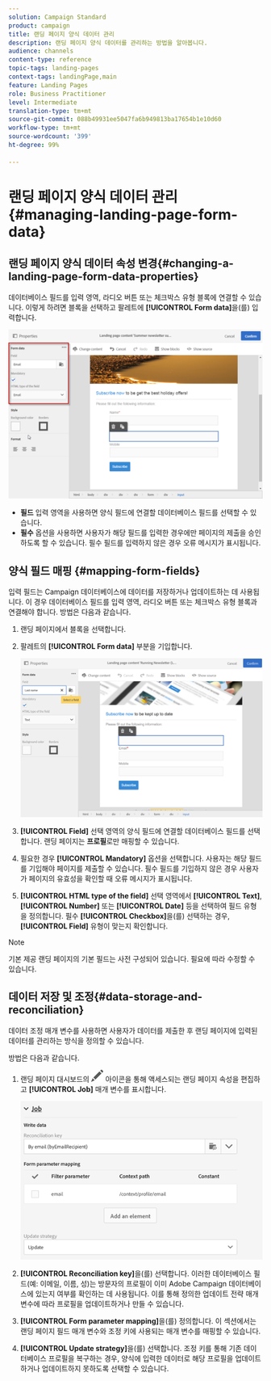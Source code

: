 ```yaml
---
solution: Campaign Standard
product: campaign
title: 랜딩 페이지 양식 데이터 관리
description: 랜딩 페이지 양식 데이터를 관리하는 방법을 알아봅니다.
audience: channels
content-type: reference
topic-tags: landing-pages
context-tags: landingPage,main
feature: Landing Pages
role: Business Practitioner
level: Intermediate
translation-type: tm+mt
source-git-commit: 088b49931ee5047fa6b949813ba17654b1e10d60
workflow-type: tm+mt
source-wordcount: '399'
ht-degree: 99%

---
```



# 랜딩 페이지 양식 데이터 관리{#managing-landing-page-form-data}

## 랜딩 페이지 양식 데이터 속성 변경{#changing-a-landing-page-form-data-properties}

데이터베이스 필드를 입력 영역, 라디오 버튼 또는 체크박스 유형 블록에 연결할 수 있습니다. 이렇게 하려면 블록을 선택하고 팔레트에 **[!UICONTROL Form data]**&#x200B;을(를) 입력합니다.

![](assets/delivery_content_9.png)

* **필드** 입력 영역을 사용하면 양식 필드에 연결할 데이터베이스 필드를 선택할 수 있습니다.
* **필수** 옵션을 사용하면 사용자가 해당 필드를 입력한 경우에만 페이지의 제출을 승인하도록 할 수 있습니다. 필수 필드를 입력하지 않은 경우 오류 메시지가 표시됩니다.

## 양식 필드 매핑 {#mapping-form-fields}

입력 필드는 Campaign 데이터베이스에 데이터를 저장하거나 업데이트하는 데 사용됩니다. 이 경우 데이터베이스 필드를 입력 영역, 라디오 버튼 또는 체크박스 유형 블록과 연결해야 합니다. 방법은 다음과 같습니다.

1. 랜딩 페이지에서 블록을 선택합니다.
1. 팔레트의 **[!UICONTROL Form data]** 부분을 기입합니다.

   ![](assets/editing_lp_content_4.png)

1. **[!UICONTROL Field]** 선택 영역의 양식 필드에 연결할 데이터베이스 필드를 선택합니다. 랜딩 페이지는 **프로필**&#x200B;로만 매핑할 수 있습니다.

1. 필요한 경우 **[!UICONTROL Mandatory]** 옵션을 선택합니다. 사용자는 해당 필드를 기입해야 페이지를 제출할 수 있습니다. 필수 필드를 기입하지 않은 경우 사용자가 페이지의 유효성을 확인할 때 오류 메시지가 표시됩니다.

1. **[!UICONTROL HTML type of the field]** 선택 영역에서 **[!UICONTROL Text]**, **[!UICONTROL Number]** 또는 **[!UICONTROL Date]** 등을 선택하여 필드 유형을 정의합니다.
필수 **[!UICONTROL Checkbox]**&#x200B;을(를) 선택하는 경우, **[!UICONTROL Field]** 유형이 맞는지 확인합니다.

>[!NOTE]
>
>기본 제공 랜딩 페이지의 기본 필드는 사전 구성되어 있습니다. 필요에 따라 수정할 수 있습니다.

## 데이터 저장 및 조정{#data-storage-and-reconciliation}

데이터 조정 매개 변수를 사용하면 사용자가 데이터를 제출한 후 랜딩 페이지에 입력된 데이터를 관리하는 방식을 정의할 수 있습니다.

방법은 다음과 같습니다.

1. 랜딩 페이지 대시보드의 ![](assets/edit_darkgrey-24px.png) 아이콘을 통해 액세스되는 랜딩 페이지 속성을 편집하고 **[!UICONTROL Job]** 매개 변수를 표시합니다.

   ![](assets/lp_parameters_4.png)

1. **[!UICONTROL Reconciliation key]**&#x200B;을(를) 선택합니다. 이러한 데이터베이스 필드(예: 이메일, 이름, 성)는 방문자의 프로필이 이미 Adobe Campaign 데이터베이스에 있는지 여부를 확인하는 데 사용됩니다. 이를 통해 정의한 업데이트 전략 매개 변수에 따라 프로필을 업데이트하거나 만들 수 있습니다.
1. **[!UICONTROL Form parameter mapping]**&#x200B;을(를) 정의합니다. 이 섹션에서는 랜딩 페이지 필드 매개 변수와 조정 키에 사용되는 매개 변수를 매핑할 수 있습니다.
1. **[!UICONTROL Update strategy]**&#x200B;을(를) 선택합니다. 조정 키를 통해 기존 데이터베이스 프로필을 복구하는 경우, 양식에 입력한 데이터로 해당 프로필을 업데이트하거나 업데이트하지 못하도록 선택할 수 있습니다.
